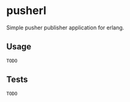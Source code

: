 pusherl
======

Simple pusher publisher application for erlang.

Usage
-----

`TODO`

Tests
-----

`TODO`
